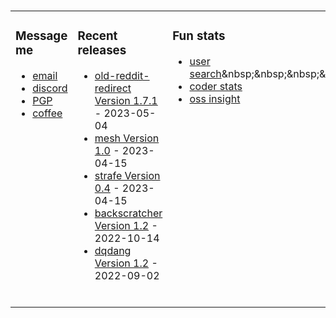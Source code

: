 ###

<!-- ![Build README](https://github.com/dqdang/dqdang/workflows/Build%20README/badge.svg) -->
<table><tr><td valign="top">

### Message me
* [email](mailto:dqdang17@gmail.com)
* [discord](https://discord.com/channels/@me/dqd#0143)
* [PGP](https://raw.githubusercontent.com/dqdang/dqdang.github.io/master/derek-dang.asc)
* [coffee](https://www.buymeacoffee.com/dqdang)

</td><td valign="top">

### Recent releases
<!-- recent_releases starts -->
* [old-reddit-redirect Version 1.7.1](https://github.com/dqdang/old-reddit-redirect/releases/tag/v1.7.1) - 2023-05-04&nbsp;&nbsp;&nbsp;&nbsp;&nbsp;&nbsp;&nbsp;&nbsp;
* [mesh Version 1.0](https://github.com/dqdang/mesh/releases/tag/v1.0)                                 - 2023-04-15
* [strafe Version 0.4](https://github.com/dqdang/strafe/releases/tag/v0.4)                             - 2023-04-15
* [backscratcher Version 1.2](https://github.com/dqdang/backscratcher/releases/tag/v1.2)               - 2022-10-14
* [dqdang Version 1.2](https://github.com/dqdang/dqdang/releases/tag/v1.2)                             - 2022-09-02
<!-- recent_releases ends -->
<br />
</td><td valign="top">

### Fun stats
* [user search]([https://repo-tracker.com/r/gh/dqdang/dqdang](https://simonsmith.github.io/github-user-search/#/dqdang))&nbsp;&nbsp;&nbsp;&nbsp;&nbsp;&nbsp;&nbsp;&nbsp;
* [coder stats](https://coderstats.github.io/github/#dqdang)
* [oss insight](https://ossinsight.io/analyze/dqdang)
</td></tr></table>
